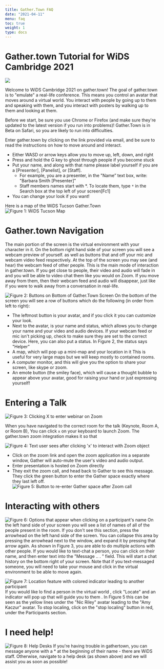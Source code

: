 ```yaml
---
title: Gather.Town FAQ
date: "2021-04-11"
menu: faq
toc: true
weight: 1
type: docs
---
```

# Gather.town Tutorial for WiDS Cambridge 2021

![](/faq/gathertown.gif)

Welcome to WiDS Cambridge 2021 on gather.town! The goal of gather.town is to "emulate" a
real-life conference. This means you control an avatar that moves around a virtual world. You
interact with people by going up to them and speaking with them, and you interact with posters
by walking up to them and looking at them.  

Before we start, be sure you use Chrome or Firefox (and make sure they're updated to the
latest version if you run into problems)! Gather.Town is in Beta on Safari, so you are likely to run into difficulties.  

Enter gather.town by clicking on the link provided via email, and be sure to read the instructions
on how to move around and interact.  
- Either WASD or arrow keys allow you to move up, left, down, and right
- Press and hold the G key to ghost through people if you become stuck
- Put your name, and along with that name please label yourself if you are a [Presenter], [Panelist], or [Staff]. 
    - For example, you are a presenter, in the "Name” text box, write: "Barbara Smith [Presenter]" 
    - Staff members names start with *. To locate them, type `*` in the Search box at the top left of your screen[Fc1]
- You can change your look if you want!

Here is a map of the WiDS Tucson Gather.Town
![Figure 1: WiDS Tucson Map]()


# Gather.town Navigation

The main portion of the screen is the virtual environment with your character in it. On the bottom right hand side of your screen you will see a webcam preview of yourself. as well as buttons that and off your mic and webcam video feed respectively. At the top of the screen you may see (and hear) the webcam feed of other people. This is the main mode of interaction in gather.town. If you get close to people, their video and audio will fade in and you will be able to video chat them like you would on Zoom. If you move away from them, then their webcam feed and audio will disappear, just like if you were to walk away from a conversation in real-life.

![Figure 2: Buttons on Bottom of Gather.Town Screen](/faq/2.png)
On the bottom of the screen you will see a row of buttons which do the following (in order from
left to right):
- The leftmost button is your avatar, and if you click it you can customize your look.
- Next to the avatar, is your name and status, which allows you to change your name and your video and audio devices. If your webcam feed or mic isn't picking up, check to make sure they are set to the correct device. Here, you can also put a status. In Figure 2, the status says "Helper"
- A map, which will pop up a mini-map and your location in it This is useful for very large maps but we will keep mostly to contained rooms.
- A computer monitor, and this will give you the option to share your screen, like skype or zoom.
- An emote button (the smiley face), which will cause a thought bubble to appear above your avatar, good for raising your hand or just expressing yourself!

# Entering a Talk

![Figure 3: Clicking X to enter webinar on Zoom](/faq/3.png)

When you have navigated to the correct room for the talk (Keynote, Room A, or Room B), You can click `x` on your keyboard to launch Zoom. The gather.town zoom integration makes it so that 


![Figure 4: Text user sees after clicking 'x' to interact with Zoom object](/faq/3b.png)
- Click on the zoom link and open the zoom application ins a separate window, Gather will auto-mute the user's video and audio output. 
- Enter presentation is hosted on Zoom directly
- They exit the zoom call, and head back to Gather to see this message. They click the green button to enter the Gather space exactly where they last left off. 
![Figure 5: Button to re-enter Gather space after Zoom call](/faq/3c.png)


# Interacting with others

![Figure 6: Options that appear when clicking on a participant's name](/faq/4.png)
On the left hand side of your screen you will see a list of names of all of the people present in the room. If you don't see this section, press the arrowhead on the left hand side of the screen. You can collapse this area by pressing the arrowhead next to the window, and expand it by pressing that arrow again. As shown in Figure 3, you are able to do multiple actions with other people. If you would like to text-chat a person, you can click on their name, and then enter text into the "Message .. . " field. This will start a chat history on the bottom right of your screen. Note that if you text-messaged someone, you will need to take your mouse and click in the virtual environment to be able to move again. 

![Figure 7: Location feature with colored indicator leading to another participant](/faq/5.png)
If you would like lo find a person in the virtual world , click "Locate" and an indicator will pop up that will guide you to them . In Figure 5 this can be seen as the yellow lines under the "Nic Riley" avatar leading to the "Amy Kaczur" avatar.  To stop localing, click on the "stop localing" button in red, under the Participants section.

# I need help! 

![Figure 8: Help Desks]()
If you're having trouble in gathertown, you can message anyone with a * at the beginning of their name - there are WiDS staff. Otherwise, navigate to a help desk (as shown above) and we will assist you as soon as possible! 
